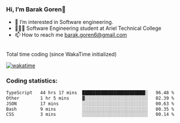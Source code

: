 ###  Hi, I’m Barak Goren👋
- 👀 I’m interested in Software engineering.
- 👨🏼‍🎓 Software Engineering student at Ariel Technical College
- 📫 How to reach me barak.goren6@gmail.com
##
Total time coding (since WakaTime initialized)

[![wakatime](https://wakatime.com/badge/user/5cc5ec80-a806-4ca2-a704-db29274e48cd.svg)](https://wakatime.com/@5cc5ec80-a806-4ca2-a704-db29274e48cd)

   
### Coding statistics:

<!--START_SECTION:waka-->

```txt
TypeScript   44 hrs 17 mins  ████████████████████████░   96.48 %
Other        1 hr 5 mins     ▓░░░░░░░░░░░░░░░░░░░░░░░░   02.39 %
JSON         17 mins         ░░░░░░░░░░░░░░░░░░░░░░░░░   00.63 %
Bash         9 mins          ░░░░░░░░░░░░░░░░░░░░░░░░░   00.35 %
CSS          3 mins          ░░░░░░░░░░░░░░░░░░░░░░░░░   00.14 %
```

<!--END_SECTION:waka-->

<!---
barakgoren/barakgoren is a ✨ special ✨ repository because its `README.md` (this file) appears on your GitHub profile.
You can click the Preview link to take a look at your changes.
--->
